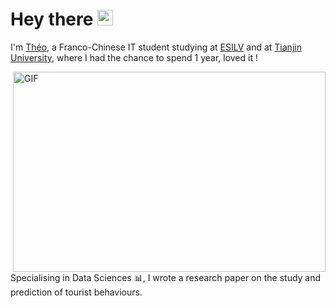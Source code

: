# Hey there <img src="https://media.giphy.com/media/hvRJCLFzcasrR4ia7z/giphy.gif" width="25px">

I'm [Théo](https://www.linkedin.com/in/theo-demessance/), a Franco-Chinese IT student studying at [ESILV](https://www.esilv.fr/en/) and at [Tianjin University](http://www.tju.edu.cn/english/index.htm), where I had the chance to spend 1 year, loved it !

<img align="right" alt="GIF" src="" width="500" height="320" />
<br> <br>
Specialising in Data Sciences 📊, I wrote a research paper on the study and prediction of tourist behaviours. 

<!--
**TheoDemessance/TheoDemessance** is a ✨ _special_ ✨ repository because its `README.md` (this file) appears on your GitHub profile.

Here are some ideas to get you started:

- 🔭 I’m currently working on ...
- 🌱 I’m currently learning ...
- 👯 I’m looking to collaborate on ...
- 🤔 I’m looking for help with ...
- 💬 Ask me about ...
- 📫 How to reach me: ...
- 😄 Pronouns: ...
- ⚡ Fun fact: ...
-->
